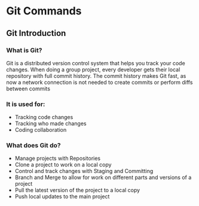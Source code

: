 # Git Commands

## Git Introduction

### What is Git?
Git is a distributed version control system that helps you track your code changes.
When doing a group project, every developer gets their local repository with full commit history. The commit history makes Git fast, as now a network connection is not needed to create commits or perform diffs between commits

### It is used for:
- Tracking code changes
- Tracking who made changes
- Coding collaboration

### What does Git do?
- Manage projects with Repositories
- Clone a project to work on a local copy
- Control and track changes with Staging and Committing
- Branch and Merge to allow for work on different parts and versions of a project
- Pull the latest version of the project to a local copy
- Push local updates to the main project
